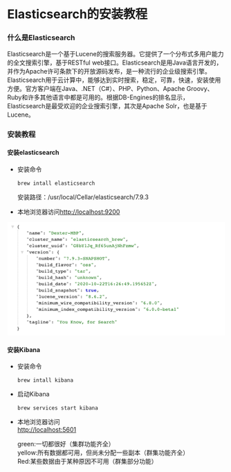# Elasticsearch的安装教程

### 什么是Elasticsearch

Elasticsearch是一个基于Lucene的搜索服务器。它提供了一个分布式多用户能力的全文搜索引擎，基于RESTful web接口。Elasticsearch是用Java语言开发的，并作为Apache许可条款下的开放源码发布，是一种流行的企业级搜索引擎。Elasticsearch用于云计算中，能够达到实时搜索，稳定，可靠，快速，安装使用方便。官方客户端在Java、.NET（C\#）、PHP、Python、Apache Groovy、Ruby和许多其他语言中都是可用的。根据DB-Engines的排名显示，Elasticsearch是最受欢迎的企业搜索引擎，其次是Apache Solr，也是基于Lucene。

### 安装教程

#### 安装elasticsearch

* 安装命令

  ```
  brew intall elasticsearch
  ```

  安装路径：/usr/local/Cellar/elasticsearch/7.9.3

* 本地浏览器访问[http://localhost:9200](http://localhost:9200)

![](/assets/服务器后端开发-Java后端开发-Elasticsearch基础教程-1.png)

#### 安装Kibana

* 安装命令
  ```
  brew intall kibana
  ```
* 启动Kibana
  ```
  brew services start kibana
  ```
* 本地浏览器访问  
  [http://localhost:5601](http://localhost:5601)

  green:一切都很好（集群功能齐全）  
  yellow:所有数据都可用，但尚未分配一些副本（群集功能齐全）  
  Red:某些数据由于某种原因不可用（群集部分功能）



